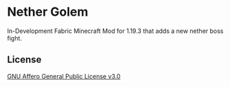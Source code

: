 # Nether Golem
In-Development Fabric Minecraft Mod for 1.19.3 that adds a new nether boss fight.

## License

[GNU Affero General Public License v3.0](https://choosealicense.com/licenses/agpl-3.0/) 
